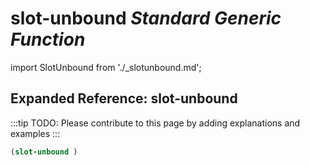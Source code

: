 # **slot-unbound** *Standard Generic Function*

import SlotUnbound from './_slotunbound.md';

<SlotUnbound />

## Expanded Reference: slot-unbound

:::tip
TODO: Please contribute to this page by adding explanations and examples
:::

```lisp
(slot-unbound )
```
